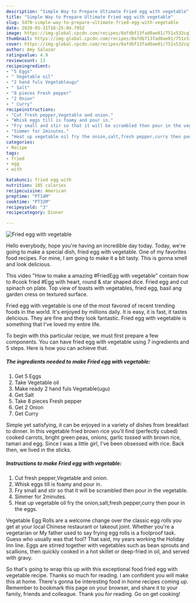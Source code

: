 ```yaml
---
description: "Simple Way to Prepare Ultimate Fried egg with vegetable"
title: "Simple Way to Prepare Ultimate Fried egg with vegetable"
slug: 5470-simple-way-to-prepare-ultimate-fried-egg-with-vegetable
date: 2020-05-31T16:25:04.795Z
image: https://img-global.cpcdn.com/recipes/0afdbf13fad0ae01/751x532cq70/fried-egg-with-vegetable-recipe-main-photo.jpg
thumbnail: https://img-global.cpcdn.com/recipes/0afdbf13fad0ae01/751x532cq70/fried-egg-with-vegetable-recipe-main-photo.jpg
cover: https://img-global.cpcdn.com/recipes/0afdbf13fad0ae01/751x532cq70/fried-egg-with-vegetable-recipe-main-photo.jpg
author: Amy Salazar
ratingvalue: 4.9
reviewcount: 13
recipeingredient:
- "5 Eggs"
- " Vegetable oil"
- "2 hand fuls Vegetableugu"
- " Salt"
- "8 pieces Fresh pepper"
- "2 Onion"
- " Curry"
recipeinstructions:
- "Cut fresh pepper,Vegetable and onion."
- "Whisk eggs till is foamy and pour in."
- "Fry small and stir so that it will be scrambled then pour in the vegetable."
- "Simmer for 2minutes."
- "Heat up vegetable oil fry the onion,salt,fresh pepper,curry then pour in the eggs."
categories:
- Recipe
tags:
- fried
- egg
- with

katakunci: fried egg with 
nutrition: 185 calories
recipecuisine: American
preptime: "PT14M"
cooktime: "PT32M"
recipeyield: "3"
recipecategory: Dinner

---
```



![Fried egg with vegetable](https://img-global.cpcdn.com/recipes/0afdbf13fad0ae01/751x532cq70/fried-egg-with-vegetable-recipe-main-photo.jpg)

Hello everybody, hope you're having an incredible day today. Today, we're going to make a special dish, fried egg with vegetable. One of my favorites food recipes. For mine, I am going to make it a bit tasty. This is gonna smell and look delicious.

This video &#34;How to make a amazing #FriedEgg with vegetable&#34; contain how to #cook fried #Egg with heart, round &amp; star shaped dice. Fried egg and cut spinach on plate. Top view of toasts with vegetables, fried egg, basil ang garden cress on textured surface.

Fried egg with vegetable is one of the most favored of recent trending foods in the world. It's enjoyed by millions daily. It is easy, it is fast, it tastes delicious. They are fine and they look fantastic. Fried egg with vegetable is something that I've loved my entire life.


To begin with this particular recipe, we must first prepare a few components. You can have fried egg with vegetable using 7 ingredients and 5 steps. Here is how you can achieve that.

<!--inarticleads1-->

##### The ingredients needed to make Fried egg with vegetable:

1. Get 5 Eggs
1. Take  Vegetable oil
1. Make ready 2 hand fuls Vegetable(ugu)
1. Get  Salt
1. Take 8 pieces Fresh pepper
1. Get 2 Onion
1. Get  Curry


Simple yet satisfying, it can be enjoyed in a variety of dishes from breakfast to dinner. In this vegetable fried brown rice you&#39;ll find (perfectly cubed) cooked carrots, bright green peas, onions, garlic tossed with brown rice, tamari and egg. Since I was a little girl, I&#39;ve been obsessed with rice. Back then, we lived in the sticks. 

<!--inarticleads2-->

##### Instructions to make Fried egg with vegetable:

1. Cut fresh pepper,Vegetable and onion.
1. Whisk eggs till is foamy and pour in.
1. Fry small and stir so that it will be scrambled then pour in the vegetable.
1. Simmer for 2minutes.
1. Heat up vegetable oil fry the onion,salt,fresh pepper,curry then pour in the eggs.


Vegetable Egg Rolls are a welcome change over the classic egg rolls you get at your local Chinese restaurant or takeout joint. Whether you&#39;re a vegetarian or My father used to say frying egg rolls is a foolproof task. Guess who usually was that fool? That said, my years working the Holiday Inn line. Eggs are stirred together with vegetables such as bean sprouts and scallions, then quickly cooked in a hot skillet or deep-fried in oil, and served with gravy. 

So that's going to wrap this up with this exceptional food fried egg with vegetable recipe. Thanks so much for reading. I am confident you will make this at home. There's gonna be interesting food in home recipes coming up. Remember to bookmark this page on your browser, and share it to your family, friends and colleague. Thank you for reading. Go on get cooking!
